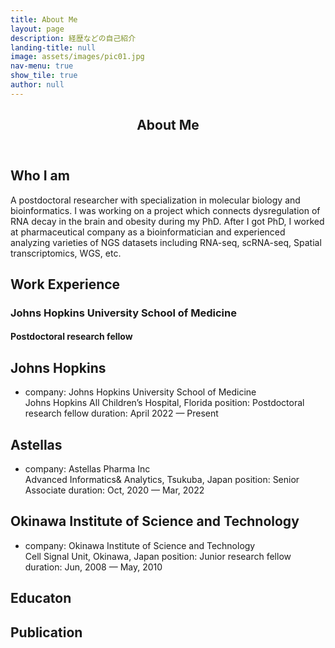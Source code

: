 ```yaml
---
title: About Me
layout: page
description: 経歴などの自己紹介
landing-title: null
image: assets/images/pic01.jpg
nav-menu: true
show_tile: true
author: null
---
```


<!-- Main -->
<div id="main" class="alt">

<!-- One -->
<section id="one">
	<div class="inner">
		<header class="major">
			<h1>About Me</h1>
			<p></p>
		</header>

<!-- Content -->
<h2 id="content">Who I am</h2>
<p>A postdoctoral researcher with specialization in molecular biology and bioinformatics. I was working on a project which connects dysregulation of RNA decay in the brain and obesity during my PhD. After I got PhD, I worked at pharmaceutical company as a bioinformatician and experienced analyzing varieties of NGS datasets including RNA-seq, scRNA-seq, Spatial transcriptomics, WGS, etc.</p>

<h2 id="content">Work Experience</h2>
<p>
	<h3>Johns Hopkins University School of Medicine</h3>
		<h4>Postdoctoral research fellow</h4>

</p>

# Johns Hopkins
- company: Johns Hopkins University School of Medicine<br />Johns Hopkins All Children’s Hospital, Florida
  position: Postdoctoral research fellow
  duration: April 2022 &mdash; Present

# Astellas
- company: Astellas Pharma Inc<br /> Advanced Informatics& Analytics, Tsukuba, Japan
  position: Senior Associate
  duration: Oct, 2020 &mdash; Mar, 2022

# Okinawa Institute of Science and Technology
- company: Okinawa Institute of Science and Technology<br /> Cell Signal Unit, Okinawa, Japan
  position: Junior research fellow 
  duration: Jun, 2008  &mdash; May, 2010




<h2 id="content">Educaton</h2>
<p></p>

<h2 id="content">Publication</h2>
<p></p>

